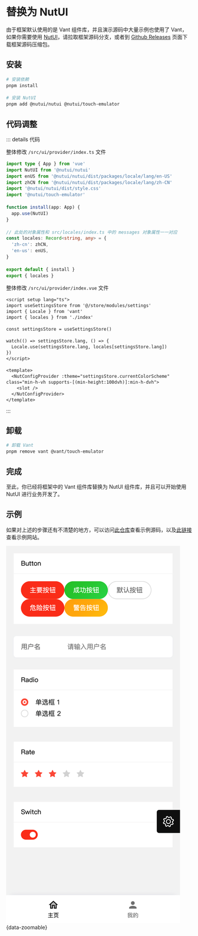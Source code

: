 # 替换为 NutUI

由于框架默认使用的是 Vant 组件库，并且演示源码中大量示例也使用了 Vant，如果你需要使用 [NutUI](https://nutui.jd.com/h5/vue/4x)，请拉取框架源码分支，或者到 [Github Releases](https://github.com/kpu-mobile/web/releases) 页面下载框架源码压缩包。

## 安装

```sh
# 安装依赖
pnpm install

# 安装 NutUI
pnpm add @nutui/nutui @nutui/touch-emulator
```

## 代码调整

::: details 代码

整体修改 `/src/ui/provider/index.ts` 文件

```ts
import type { App } from 'vue'
import NutUI from '@nutui/nutui'
import enUS from '@nutui/nutui/dist/packages/locale/lang/en-US'
import zhCN from '@nutui/nutui/dist/packages/locale/lang/zh-CN'
import '@nutui/nutui/dist/style.css'
import '@nutui/touch-emulator'

function install(app: App) {
  app.use(NutUI)
}

// 此处的对象属性和 src/locales/index.ts 中的 messages 对象属性一一对应
const locales: Record<string, any> = {
  'zh-cn': zhCN,
  'en-us': enUS,
}

export default { install }
export { locales }
```

整体修改 `/src/ui/provider/index.vue` 文件

```vue
<script setup lang="ts">
import useSettingsStore from '@/store/modules/settings'
import { Locale } from 'vant'
import { locales } from './index'

const settingsStore = useSettingsStore()

watch(() => settingsStore.lang, () => {
  Locale.use(settingsStore.lang, locales[settingsStore.lang])
})
</script>

<template>
  <NutConfigProvider :theme="settingsStore.currentColorScheme" class="min-h-vh supports-[(min-height:100dvh)]:min-h-dvh">
    <slot />
  </NutConfigProvider>
</template>
```

:::

## 卸载

```sh
# 卸载 Vant
pnpm remove vant @vant/touch-emulator
```

## 完成

至此，你已经将框架中的 Vant 组件库替换为 NutUI 组件库，并且可以开始使用 NutUI 进行业务开发了。

## 示例

如果对上述的步骤还有不清楚的地方，可以访问[此仓库](https://github.com/kpu-mobile/nut-example)查看示例源码，以及[此链接](https://kpu-mobile.kpui.top/nut-example/)查看示例网站。

![](/ui-nut.png){data-zoomable}
